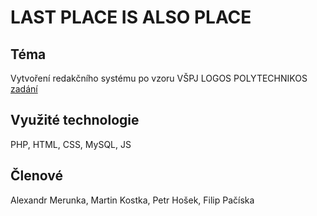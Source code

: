 # LAST PLACE IS ALSO PLACE

## Téma
Vytvoření redakčního systému po vzoru VŠPJ LOGOS POLYTECHNIKOS [zadání](RSP_zadani_projektu_2024_JV2.pdf)

## Využité technologie
PHP, HTML, CSS, MySQL, JS

## Členové
Alexandr Merunka, Martin Kostka, Petr Hošek, Filip Pačíska
